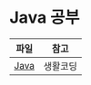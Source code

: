 # Java 공부

| 파일                                                       | 참고   |
|----------------------------------------------------------|------|
| [Java](https://github.com/soocy0718/Java/tree/main/Java) | 생활코딩 |